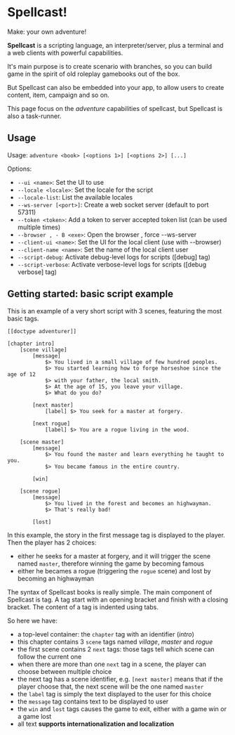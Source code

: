

# Spellcast!

Make: your own adventure!

**Spellcast** is a scripting language, an interpreter/server, plus a terminal and a web clients with powerful capabilities.

It's main purpose is to create scenario with branches, so you can build game in the spirit of old roleplay gamebooks
out of the box.

But Spellcast can also be embedded into your app, to allow users to create content, item, campaign and so on.

This page focus on the *adventure* capabilities of spellcast, but Spellcast is also a task-runner.



## Usage

Usage: `adventure <book> [<options 1>] [<options 2>] [...]`

Options:

* `--ui <name>`: Set the UI to use
* `--locale <locale>`: Set the locale for the script
* `--locale-list`: List the available locales
* `--ws-server [<port>]`: Create a web socket server (default to port 57311)
* `--token <token>`: Add a token to server accepted token list (can be used multiple times)
* `--browser , - B <exe>`: Open the browser <exe>, force --ws-server
* `--client-ui <name>`: Set the UI for the local client (use with --browser)
* `--client-name <name>`: Set the name of the local client user
* `--script-debug`: Activate debug-level logs for scripts ([debug] tag)
* `--script-verbose`: Activate verbose-level logs for scripts ([debug verbose] tag)



## Getting started: basic script example

This is an example of a very short script with 3 scenes, featuring the most basic tags.

```
[[doctype adventurer]]

[chapter intro]
	[scene village]
		[message]
			$> You lived in a small village of few hundred peoples.
			$> You started learning how to forge horseshoe since the age of 12
			$> with your father, the local smith.
			$> At the age of 15, you leave your village.
			$> What do you do?

		[next master]
			[label] $> You seek for a master at forgery.
			
		[next rogue]
			[label] $> You are a rogue living in the wood.

	[scene master]
		[message]
			$> You found the master and learn everything he taught to you.
			$> You became famous in the entire country.
		
		[win]

	[scene rogue]
		[message]
			$> You lived in the forest and becomes an highwayman.
			$> That's really bad!
		
		[lost]
```

In this example, the story in the first message tag is displayed to the player.
Then the player has 2 choices:

* either he seeks for a master at forgery, and it will trigger the scene named `master`,
  therefore winning the game by becoming famous
* either he becames a rogue (triggering the `rogue` scene) and lost by becoming an highwayman

The syntax of Spellcast books is really simple.
The main component of Spellcast is tag.
A tag start with an opening bracket and finish with a closing bracket.
The content of a tag is indented using tabs.

So here we have:
* a top-level container: the `chapter` tag with an identifier (*intro*)
* this chapter contains 3 `scene` tags named *village*, *master* and *rogue*
* the first scene contains 2 `next` tags: those tags tell which scene can follow the current one
* when there are more than one `next` tag in a scene, the player can choose between multiple choice
* the next tag has a scene identifier, e.g. `[next master]` means that if the player choose that, the
  next scene will be the one named `master`
* the `label` tag is simply the text displayed to the user for this choice
* the `message` tag contains text to be displayed to user
* the `win` and `lost` tags causes the game to exit, either with a game win or a game lost
* all text **supports internationalization and localization**

